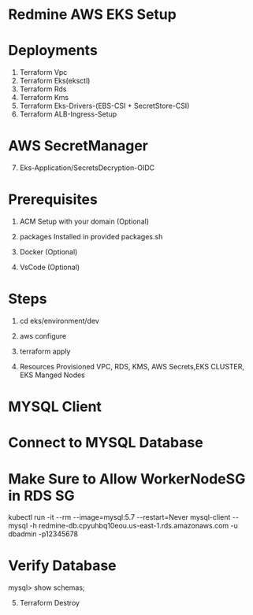 # Redmine AWS EKS Setup

# Deployments 

1. Terraform Vpc
2. Terraform Eks(eksctl)
3. Terraform Rds
4. Terraform Kms
5. Terraform Eks-Drivers-(EBS-CSI + SecretStore-CSI)
6. Terraform ALB-Ingress-Setup
# AWS SecretManager
7. Eks-Application/SecretsDecryption-OIDC

# Prerequisites

1. ACM Setup with your domain (Optional)

2. packages Installed in provided packages.sh

3. Docker (Optional)

4. VsCode (Optional)

# Steps

1. cd eks/environment/dev

2. aws configure 

3. terraform apply

4. Resources Provisioned VPC, RDS, KMS, AWS Secrets,EKS CLUSTER, EKS Manged Nodes

# MYSQL Client
# Connect to MYSQL Database 
# Make Sure to Allow WorkerNodeSG in RDS SG
kubectl run -it --rm --image=mysql:5.7 --restart=Never mysql-client -- mysql -h redmine-db.cpyuhbq10eou.us-east-1.rds.amazonaws.com -u dbadmin -p12345678

# Verify Database
mysql> show schemas;


5. Terraform Destroy
